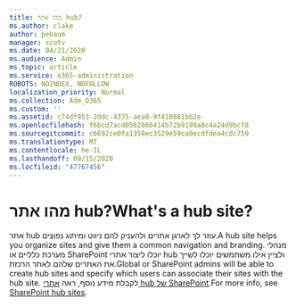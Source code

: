 ```yaml
---
title: מהו אתר hub?
ms.author: clake
author: pebaum
manager: scotv
ms.date: 04/21/2020
ms.audience: Admin
ms.topic: article
ms.service: o365-administration
ROBOTS: NOINDEX, NOFOLLOW
localization_priority: Normal
ms.collection: Adm_O365
ms.custom: ''
ms.assetid: c74df953-2ddc-4375-aea0-9f410881bb2e
ms.openlocfilehash: f6bcd7acd0562860414b72b9199a8c4a24d9bcf8
ms.sourcegitcommit: c6692ce0fa1358ec3529e59ca0ecdfdea4cdc759
ms.translationtype: MT
ms.contentlocale: he-IL
ms.lasthandoff: 09/15/2020
ms.locfileid: "47767456"
---
```

# <a name="whats-a-hub-site"></a><span data-ttu-id="869da-102">מהו אתר hub?</span><span class="sxs-lookup"><span data-stu-id="869da-102">What's a hub site?</span></span>

<span data-ttu-id="869da-103">אתר hub עוזר לך לארגן אתרים ולהעניק להם ניווט ומיתוג נפוצים.</span><span class="sxs-lookup"><span data-stu-id="869da-103">A hub site helps you organize sites and give them a common navigation and branding.</span></span> <span data-ttu-id="869da-104">מנהלי מערכת כלליים או SharePoint יוכלו ליצור אתרי hub ולציין אילו משתמשים יוכלו לשייך את האתרים שלהם לאתר הרכזת.</span><span class="sxs-lookup"><span data-stu-id="869da-104">Global or SharePoint admins will be able to create hub sites and specify which users can associate their sites with the hub site.</span></span> <span data-ttu-id="869da-105">לקבלת מידע נוסף, ראה [אתרי hub של SharePoint](https://go.microsoft.com/fwlink/?linkid=869388).</span><span class="sxs-lookup"><span data-stu-id="869da-105">For more info, see [SharePoint hub sites](https://go.microsoft.com/fwlink/?linkid=869388).</span></span>
  